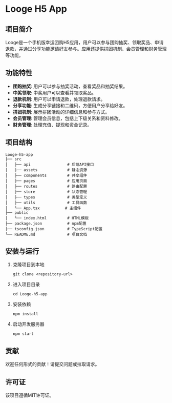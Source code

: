 # Looge H5 App

## 项目简介
Looge是一个手机版幸运团购H5应用，用户可以参与团购抽奖、领取奖品、申请退款，并通过分享功能邀请好友参与。应用还提供拼团机制、会员管理和财务管理等功能。

## 功能特性
- **团购抽奖**: 用户可以参与抽奖活动，查看奖品和抽奖结果。
- **中奖领取**: 中奖用户可以查看并领取奖品。
- **退款机制**: 用户可以申请退款，处理退款请求。
- **分享功能**: 生成分享链接和二维码，方便用户分享给好友。
- **拼团机制**: 展示拼团活动的详细信息和参与方式。
- **会员管理**: 管理会员信息，包括上下级关系和资料修改。
- **财务管理**: 处理充值、提现和资金记录。

## 项目结构
```
Looge-h5-app
├── src
│   ├── api                # 后端API接口
│   ├── assets             # 静态资源
│   ├── components         # 共享组件
│   ├── pages              # 应用页面
│   ├── routes             # 路由配置
│   ├── store              # 状态管理
│   ├── types              # 类型定义
│   ├── utils              # 工具函数
│   └── App.tsx           # 主组件
├── public
│   └── index.html         # HTML模板
├── package.json           # npm配置
├── tsconfig.json          # TypeScript配置
└── README.md              # 项目文档
```

## 安装与运行
1. 克隆项目到本地
   ```
   git clone <repository-url>
   ```
2. 进入项目目录
   ```
   cd Looge-h5-app
   ```
3. 安装依赖
   ```
   npm install
   ```
4. 启动开发服务器
   ```
   npm start
   ```

## 贡献
欢迎任何形式的贡献！请提交问题或拉取请求。

## 许可证
该项目遵循MIT许可证。